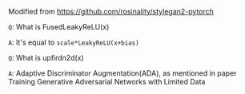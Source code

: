 Modified from https://github.com/rosinality/stylegan2-pytorch

`Q`: What is FusedLeakyReLU(x)

`A`: It's equal to ```scale*LeakyReLU(x+bias)```

`Q`: What is upfirdn2d(x)

`A`: Adaptive Discriminator Augmentation(ADA), as mentioned in paper Training Generative Adversarial Networks with Limited Data 
